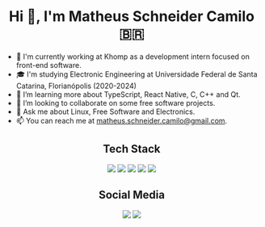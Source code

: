 <h1 align="center">Hi 👋, I'm Matheus Schneider Camilo 🇧🇷</h1>

- 💼 I'm currently working at Khomp as a development intern focused on front-end software.
- 🎓 I'm studying Electronic Engineering at Universidade Federal de Santa Catarina, Florianópolis (2020-2024)
- 🌱 I’m learning more about TypeScript, React Native, C, C++ and Qt.
- 👯 I’m looking to collaborate on some free software projects.
- 💬 Ask me about Linux, Free Software and Electronics.
- 📫 You can reach me at matheus.schneider.camilo@gmail.com.

<h2 align="center">Tech Stack</h2>
<p align="center">
  <a href="https://www.javascript.com"><img src="https://img.shields.io/badge/JavaScript-323330?style=for-the-badge&logo=javascript&logoColor=F7DF1E" /></a>
  <a href="https://www.typescriptlang.org"><img src="https://img.shields.io/badge/TypeScript-007ACC?style=for-the-badge&logo=typescript&logoColor=white" /></a>
  <a href="https://reactnative.dev"><img src="https://img.shields.io/badge/React_Native-20232A?style=for-the-badge&logo=react&logoColor=61DAFB" /></a>
  <a href="https://www.arduino.cc"><img src="https://img.shields.io/badge/Arduino-00979D?style=for-the-badge&logo=arduino&logoColor=white" /></a>
  <a href="https://archlinux.org"><img src="https://img.shields.io/badge/Arch_Linux-1793D1?style=for-the-badge&logo=arch-linux&logoColor=white" /></a>
</p>

<h2 align="center">Social Media</h2>
<p align="center">
  <a href="https://twitter.com/mthschn"><img src="https://img.shields.io/badge/Twitter-1DA1F2?style=for-the-badge&logo=twitter&logoColor=white" /></a>
  <a href="https://www.linkedin.com/in/matheuschn/"><img src="https://img.shields.io/badge/LinkedIn-0077B5?style=for-the-badge&logo=linkedin&logoColor=white" /></a>
</p>
